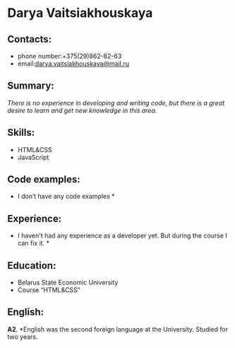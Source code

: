 # Darya Vaitsiakhouskaya
## Contacts:
* phone number:+375(29)862-82-63
* email:darya.vaitsiakhouskaya@mail.ru
## Summary:
*There is no experience in developing and writing code, but there is a great desire to learn and get new knowledge in this area.*
## Skills:
* HTML&CSS
* JavaScript
## Code examples:
* I don’t have any code examples *
## Experience:
* I haven't had any experience as a developer yet. But during the course I can fix it. *
## Education:
* Belarus State Economic University
* Course “HTML&CSS”
## English:
**A2**. 
*English was the second foreign language at the University. Studied for two years.